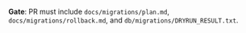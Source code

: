 **Gate**: PR must include `docs/migrations/plan.md`, `docs/migrations/rollback.md`, and `db/migrations/DRYRUN_RESULT.txt`.
